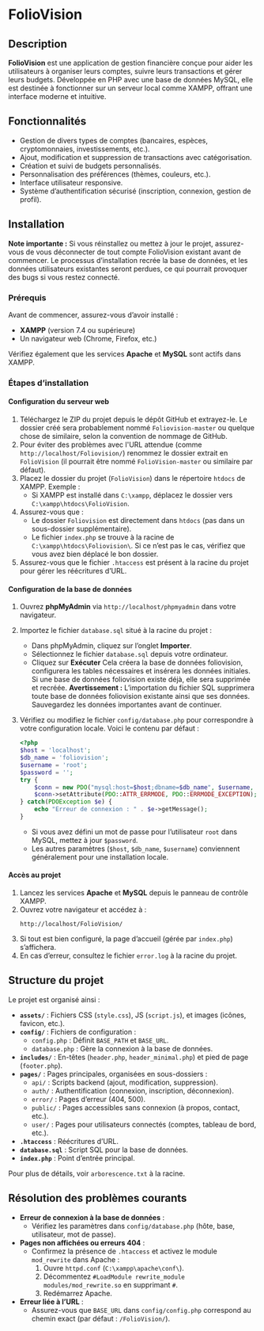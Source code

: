 # FolioVision

## Description

**FolioVision** est une application de gestion financière conçue pour aider les utilisateurs à organiser leurs comptes, suivre leurs transactions et gérer leurs budgets. Développée en PHP avec une base de données MySQL, elle est destinée à fonctionner sur un serveur local comme XAMPP, offrant une interface moderne et intuitive.

## Fonctionnalités

- Gestion de divers types de comptes (bancaires, espèces, cryptomonnaies, investissements, etc.).
- Ajout, modification et suppression de transactions avec catégorisation.
- Création et suivi de budgets personnalisés.
- Personnalisation des préférences (thèmes, couleurs, etc.).
- Interface utilisateur responsive.
- Système d’authentification sécurisé (inscription, connexion, gestion de profil).

## Installation

**Note importante :** Si vous réinstallez ou mettez à jour le projet, assurez-vous de vous déconnecter de tout compte FolioVision existant avant de commencer. Le processus d’installation recrée la base de données, et les données utilisateurs existantes seront perdues, ce qui pourrait provoquer des bugs si vous restez connecté.

### Prérequis

Avant de commencer, assurez-vous d’avoir installé :

- **XAMPP** (version 7.4 ou supérieure)
- Un navigateur web (Chrome, Firefox, etc.)

Vérifiez également que les services **Apache** et **MySQL** sont actifs dans XAMPP.

### Étapes d’installation

#### Configuration du serveur web
1. Téléchargez le ZIP du projet depuis le dépôt GitHub et extrayez-le. Le dossier créé sera probablement nommé `Foliovision-master` ou quelque chose de similaire, selon la convention de nommage de GitHub.
2. Pour éviter des problèmes avec l'URL attendue (comme `http://localhost/Foliovision/`) renommez le dossier extrait en `FolioVision` (il pourrait être nommé `FolioVision-master` ou similaire par défaut).
3. Placez le dossier du projet (`FolioVision`) dans le répertoire `htdocs` de XAMPP. Exemple :
   - Si XAMPP est installé dans `C:\xampp`, déplacez le dossier vers `C:\xampp\htdocs\FolioVision`.
4. Assurez-vous que :
   - Le dossier `Foliovision` est directement dans `htdocs` (pas dans un sous-dossier supplémentaire).
   - Le fichier `index.php` se trouve à la racine de `C:\xampp\htdocs\Foliovision\`.
Si ce n’est pas le cas, vérifiez que vous avez bien déplacé le bon dossier.
5. Assurez-vous que le fichier `.htaccess` est présent à la racine du projet pour gérer les réécritures d’URL.

#### Configuration de la base de données

1. Ouvrez **phpMyAdmin** via `http://localhost/phpmyadmin` dans votre navigateur.
2. Importez le fichier `database.sql` situé à la racine du projet :
   - Dans phpMyAdmin, cliquez sur l’onglet **Importer**.
   - Sélectionnez le fichier `database.sql` depuis votre ordinateur.
   - Cliquez sur **Exécuter** Cela créera la base de données foliovision, configurera les tables nécessaires et insérera les données initiales. Si une base de données foliovision existe déjà, elle sera supprimée et recréée.
**Avertissement :** L’importation du fichier SQL supprimera toute base de données foliovision existante ainsi que ses données. Sauvegardez les données importantes avant de continuer.
3. Vérifiez ou modifiez le fichier `config/database.php` pour correspondre à votre configuration locale. Voici le contenu par défaut :

   ```php
   <?php
   $host = 'localhost';
   $db_name = 'foliovision';
   $username = 'root';
   $password = '';
   try {
       $conn = new PDO("mysql:host=$host;dbname=$db_name", $username, $password);
       $conn->setAttribute(PDO::ATTR_ERRMODE, PDO::ERRMODE_EXCEPTION);
   } catch(PDOException $e) {
       echo "Erreur de connexion : " . $e->getMessage();
   }
   ```

   - Si vous avez défini un mot de passe pour l’utilisateur `root` dans MySQL, mettez à jour `$password`.
   - Les autres paramètres (`$host`, `$db_name`, `$username`) conviennent généralement pour une installation locale.


#### Accès au projet

1. Lancez les services **Apache** et **MySQL** depuis le panneau de contrôle XAMPP.
2. Ouvrez votre navigateur et accédez à :
   ```
   http://localhost/FolioVision/
   ```
3. Si tout est bien configuré, la page d’accueil (gérée par `index.php`) s’affichera.
4. En cas d’erreur, consultez le fichier `error.log` à la racine du projet.

## Structure du projet

Le projet est organisé ainsi :

- **`assets/`** : Fichiers CSS (`style.css`), JS (`script.js`), et images (icônes, favicon, etc.).
- **`config/`** : Fichiers de configuration :
  - `config.php` : Définit `BASE_PATH` et `BASE_URL`.
  - `database.php` : Gère la connexion à la base de données.
- **`includes/`** : En-têtes (`header.php`, `header_minimal.php`) et pied de page (`footer.php`).
- **`pages/`** : Pages principales, organisées en sous-dossiers :
  - `api/` : Scripts backend (ajout, modification, suppression).
  - `auth/` : Authentification (connexion, inscription, déconnexion).
  - `error/` : Pages d’erreur (404, 500).
  - `public/` : Pages accessibles sans connexion (à propos, contact, etc.).
  - `user/` : Pages pour utilisateurs connectés (comptes, tableau de bord, etc.).
- **`.htaccess`** : Réécritures d’URL.
- **`database.sql`** : Script SQL pour la base de données.
- **`index.php`** : Point d’entrée principal.

Pour plus de détails, voir `arborescence.txt` à la racine.

## Résolution des problèmes courants

- **Erreur de connexion à la base de données** :
  - Vérifiez les paramètres dans `config/database.php` (hôte, base, utilisateur, mot de passe).
- **Pages non affichées ou erreurs 404** :
  - Confirmez la présence de `.htaccess` et activez le module `mod_rewrite` dans Apache :
    1. Ouvre `httpd.conf` (`C:\xampp\apache\conf\`).
    2. Décommentez `#LoadModule rewrite_module modules/mod_rewrite.so` en supprimant `#`.
    3. Redémarrez Apache.
- **Erreur liée à l’URL** :
  - Assurez-vous que `BASE_URL` dans `config/config.php` correspond au chemin exact (par défaut : `/FolioVision/`).
